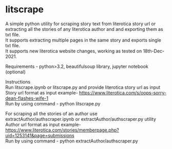 # litscrape
A simple python utility for scraping story text from literotica story url or extracting all the stories of any literotica author and and exporting them as txt file.  
It supports extracting multiple pages in the same story and exports single txt file.  
It supports new literotica website changes, working as tested on 18th-Dec-2021.  

Requirements - python>3.2, beautifulsoup library, jupyter notebook (optional)
  
Instructions  
Run litscrape.ipynb or litscrape.py and provide literotica story url as input   
Story url format as input example- https://www.literotica.com/s/oops-sorry-dean-flashes-wife-1   
Run by using command - python litscrape.py  

For scraping all the stories of an author use extractAuthor/authscraper.ipynb  or extractAuthor/authscraper.py utility   
Author url format as input example- https://www.literotica.com/stories/memberpage.php?uid=1253141&page=submissions   
Run by using command - python extractAuthor/authscraper.py  